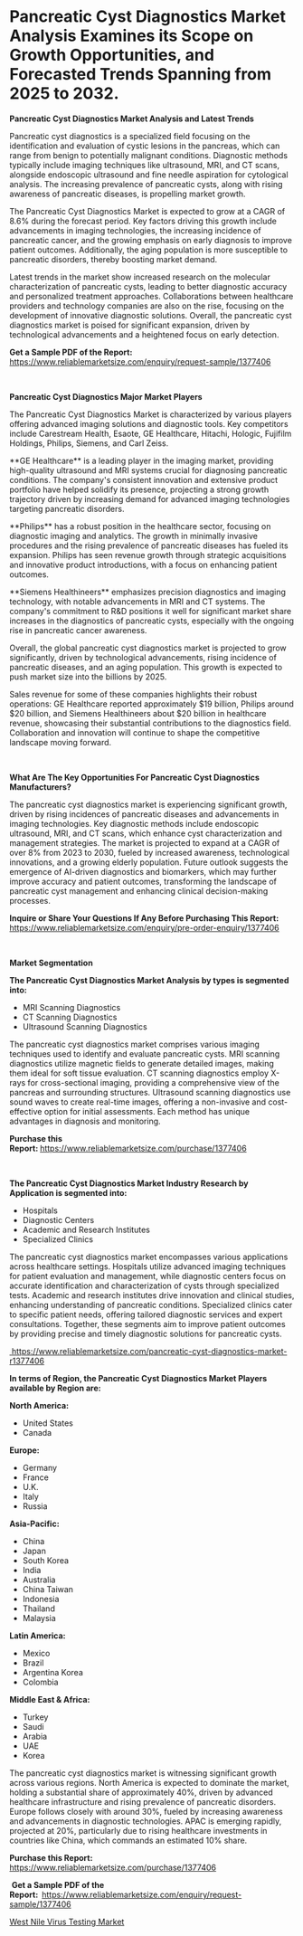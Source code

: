<p><h1>Pancreatic Cyst Diagnostics Market Analysis Examines its Scope on Growth Opportunities, and Forecasted Trends Spanning from 2025 to 2032.</h1></p><p><strong>Pancreatic Cyst Diagnostics Market Analysis and Latest Trends</strong></p>
<p><p>Pancreatic cyst diagnostics is a specialized field focusing on the identification and evaluation of cystic lesions in the pancreas, which can range from benign to potentially malignant conditions. Diagnostic methods typically include imaging techniques like ultrasound, MRI, and CT scans, alongside endoscopic ultrasound and fine needle aspiration for cytological analysis. The increasing prevalence of pancreatic cysts, along with rising awareness of pancreatic diseases, is propelling market growth.</p><p>The Pancreatic Cyst Diagnostics Market is expected to grow at a CAGR of 8.6% during the forecast period. Key factors driving this growth include advancements in imaging technologies, the increasing incidence of pancreatic cancer, and the growing emphasis on early diagnosis to improve patient outcomes. Additionally, the aging population is more susceptible to pancreatic disorders, thereby boosting market demand.</p><p>Latest trends in the market show increased research on the molecular characterization of pancreatic cysts, leading to better diagnostic accuracy and personalized treatment approaches. Collaborations between healthcare providers and technology companies are also on the rise, focusing on the development of innovative diagnostic solutions. Overall, the pancreatic cyst diagnostics market is poised for significant expansion, driven by technological advancements and a heightened focus on early detection.</p></p>
<p><strong>Get a Sample PDF of the Report:&nbsp;</strong> <a href="https://www.reliablemarketsize.com/enquiry/request-sample/1377406?utm_campaign=2795&utm_medium=2&utm_source=Github&utm_content=ia&utm_term=28032025&utm_id=pancreatic-cyst-diagnostics">https://www.reliablemarketsize.com/enquiry/request-sample/1377406</a></p>
<p>&nbsp;</p>
<p><strong>Pancreatic Cyst Diagnostics Major Market Players</strong></p>
<p><p>The Pancreatic Cyst Diagnostics Market is characterized by various players offering advanced imaging solutions and diagnostic tools. Key competitors include Carestream Health, Esaote, GE Healthcare, Hitachi, Hologic, Fujifilm Holdings, Philips, Siemens, and Carl Zeiss. </p><p>**GE Healthcare** is a leading player in the imaging market, providing high-quality ultrasound and MRI systems crucial for diagnosing pancreatic conditions. The company's consistent innovation and extensive product portfolio have helped solidify its presence, projecting a strong growth trajectory driven by increasing demand for advanced imaging technologies targeting pancreatic disorders.</p><p>**Philips** has a robust position in the healthcare sector, focusing on diagnostic imaging and analytics. The growth in minimally invasive procedures and the rising prevalence of pancreatic diseases has fueled its expansion. Philips has seen revenue growth through strategic acquisitions and innovative product introductions, with a focus on enhancing patient outcomes.</p><p>**Siemens Healthineers** emphasizes precision diagnostics and imaging technology, with notable advancements in MRI and CT systems. The company's commitment to R&D positions it well for significant market share increases in the diagnostics of pancreatic cysts, especially with the ongoing rise in pancreatic cancer awareness.</p><p>Overall, the global pancreatic cyst diagnostics market is projected to grow significantly, driven by technological advancements, rising incidence of pancreatic diseases, and an aging population. This growth is expected to push market size into the billions by 2025. </p><p>Sales revenue for some of these companies highlights their robust operations: GE Healthcare reported approximately $19 billion, Philips around $20 billion, and Siemens Healthineers about $20 billion in healthcare revenue, showcasing their substantial contributions to the diagnostics field. Collaboration and innovation will continue to shape the competitive landscape moving forward.</p></p>
<p>&nbsp;</p>
<p><strong>What Are The Key Opportunities For Pancreatic Cyst Diagnostics Manufacturers?</strong></p>
<p><p>The pancreatic cyst diagnostics market is experiencing significant growth, driven by rising incidences of pancreatic diseases and advancements in imaging technologies. Key diagnostic methods include endoscopic ultrasound, MRI, and CT scans, which enhance cyst characterization and management strategies. The market is projected to expand at a CAGR of over 8% from 2023 to 2030, fueled by increased awareness, technological innovations, and a growing elderly population. Future outlook suggests the emergence of AI-driven diagnostics and biomarkers, which may further improve accuracy and patient outcomes, transforming the landscape of pancreatic cyst management and enhancing clinical decision-making processes.</p></p>
<p><strong>Inquire or Share Your Questions If Any Before Purchasing This Report:</strong> <a href="https://www.reliablemarketsize.com/enquiry/pre-order-enquiry/1377406?utm_campaign=2795&utm_medium=2&utm_source=Github&utm_content=ia&utm_term=28032025&utm_id=pancreatic-cyst-diagnostics">https://www.reliablemarketsize.com/enquiry/pre-order-enquiry/1377406</a></p>
<p>&nbsp;</p>
<p><strong>Market Segmentation</strong></p>
<p><strong>The Pancreatic Cyst Diagnostics Market Analysis by types is segmented into:</strong></p>
<p><ul><li>MRI Scanning Diagnostics</li><li>CT Scanning Diagnostics</li><li>Ultrasound Scanning Diagnostics</li></ul></p>
<p><p>The pancreatic cyst diagnostics market comprises various imaging techniques used to identify and evaluate pancreatic cysts. MRI scanning diagnostics utilize magnetic fields to generate detailed images, making them ideal for soft tissue evaluation. CT scanning diagnostics employ X-rays for cross-sectional imaging, providing a comprehensive view of the pancreas and surrounding structures. Ultrasound scanning diagnostics use sound waves to create real-time images, offering a non-invasive and cost-effective option for initial assessments. Each method has unique advantages in diagnosis and monitoring.</p></p>
<p><strong>Purchase this Report:&nbsp;</strong><a href="https://www.reliablemarketsize.com/purchase/1377406?utm_campaign=2795&utm_medium=2&utm_source=Github&utm_content=ia&utm_term=28032025&utm_id=pancreatic-cyst-diagnostics">https://www.reliablemarketsize.com/purchase/1377406</a></p>
<p>&nbsp;</p>
<p><strong>The Pancreatic Cyst Diagnostics Market Industry Research by Application is segmented into:</strong></p>
<p><ul><li>Hospitals</li><li>Diagnostic Centers</li><li>Academic and Research Institutes</li><li>Specialized Clinics</li></ul></p>
<p><p>The pancreatic cyst diagnostics market encompasses various applications across healthcare settings. Hospitals utilize advanced imaging techniques for patient evaluation and management, while diagnostic centers focus on accurate identification and characterization of cysts through specialized tests. Academic and research institutes drive innovation and clinical studies, enhancing understanding of pancreatic conditions. Specialized clinics cater to specific patient needs, offering tailored diagnostic services and expert consultations. Together, these segments aim to improve patient outcomes by providing precise and timely diagnostic solutions for pancreatic cysts.</p></p>
<p><a href="https://www.reliablemarketsize.com/pancreatic-cyst-diagnostics-market-r1377406?utm_campaign=2795&utm_medium=2&utm_source=Github&utm_content=ia&utm_term=28032025&utm_id=pancreatic-cyst-diagnostics">&nbsp;https://www.reliablemarketsize.com/pancreatic-cyst-diagnostics-market-r1377406</a></p>
<p><strong>In terms of Region, the Pancreatic Cyst Diagnostics Market Players available by Region are:</strong></p>
<p>
    <p> <strong> North America: </strong>
        <ul>
            <li>United States</li>
            <li>Canada</li>
        </ul>
        </p> 
    <p> <strong> Europe: </strong>
        <ul>
            <li>Germany</li>
            <li>France</li>
            <li>U.K.</li>
            <li>Italy</li>
            <li>Russia</li>
        </ul>
        </p> 
    <p> <strong> Asia-Pacific: </strong>
        <ul>
            <li>China</li>
            <li>Japan</li>
            <li>South Korea</li>
            <li>India</li>
            <li>Australia</li>
            <li>China Taiwan</li>
            <li>Indonesia</li>
            <li>Thailand</li>
            <li>Malaysia</li>
        </ul>
        </p> 
    <p> <strong> Latin America: </strong>
        <ul>
            <li>Mexico</li>
            <li>Brazil</li>
            <li>Argentina Korea</li>
            <li>Colombia</li>
        </ul>
        </p> 
    <p> <strong> Middle East & Africa: </strong>
        <ul>
            <li>Turkey</li>
            <li>Saudi</li>
            <li>Arabia</li>
            <li>UAE</li>
            <li>Korea</li>
        </ul>
    </p>
    </p>
<p><p>The pancreatic cyst diagnostics market is witnessing significant growth across various regions. North America is expected to dominate the market, holding a substantial share of approximately 40%, driven by advanced healthcare infrastructure and rising prevalence of pancreatic disorders. Europe follows closely with around 30%, fueled by increasing awareness and advancements in diagnostic technologies. APAC is emerging rapidly, projected at 20%, particularly due to rising healthcare investments in countries like China, which commands an estimated 10% share.</p></p>
<p><strong>Purchase this Report: </strong><a href="https://www.reliablemarketsize.com/purchase/1377406?utm_campaign=2795&utm_medium=2&utm_source=Github&utm_content=ia&utm_term=28032025&utm_id=pancreatic-cyst-diagnostics">https://www.reliablemarketsize.com/purchase/1377406</a></p>
<p>&nbsp;<strong>Get a Sample PDF of the Report:&nbsp;&nbsp;</strong><a href="https://www.reliablemarketsize.com/enquiry/request-sample/1377406?utm_campaign=2795&utm_medium=2&utm_source=Github&utm_content=ia&utm_term=28032025&utm_id=pancreatic-cyst-diagnostics">https://www.reliablemarketsize.com/enquiry/request-sample/1377406</a></p>
<p><strong></strong></p>
<p><p><a href="https://github.com/carylgrinko/Market-Research-Report-List-1/blob/main/west-nile-virus-testing-market.md?utm_campaign=2795&utm_medium=2&utm_source=Github&utm_content=ia&utm_term=28032025&utm_id=pancreatic-cyst-diagnostics">West Nile Virus Testing Market</a></p></p>